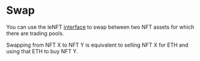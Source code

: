 # Swap

You can use the leNFT [interface](https://lenft.fi/trade/) to swap between two NFT assets for which there are trading pools.

Swapping from NFT X to NFT Y is equivalent to selling NFT X for ETH and  using that ETH to buy NFT Y.
